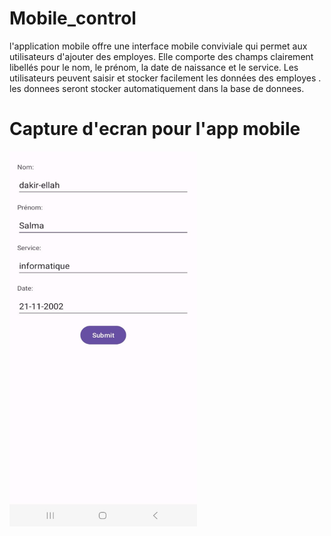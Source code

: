 # Mobile_control
l'application mobile offre une interface mobile conviviale qui permet aux utilisateurs d'ajouter  des employes. Elle comporte des champs clairement libellés pour le nom, 
le prénom, la date de naissance et le service. 
Les utilisateurs peuvent saisir et stocker  facilement les données des employes .
les donnees seront stocker automatiquement dans la base de donnees.

# Capture d'ecran pour l'app mobile
<img src="e222ee35-16d7-422f-9711-f31cef574b6e.jpg" alt="Image 1" width="300" height="600">  
